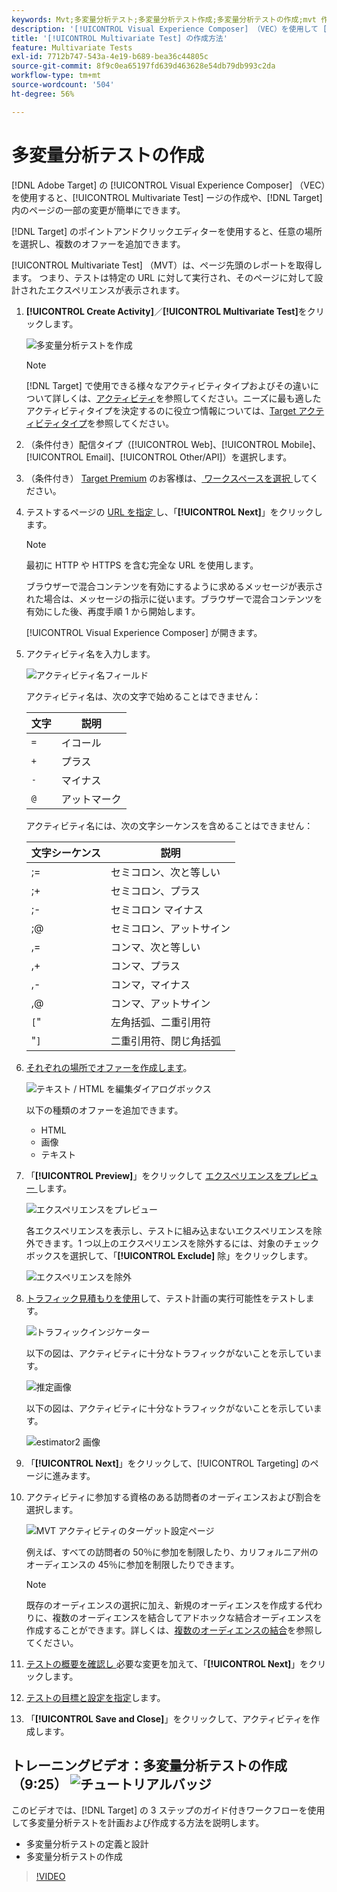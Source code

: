 ```yaml
---
keywords: Mvt;多変量分析テスト;多変量分析テスト作成;多変量分析テストの作成;mvt 作成;mvt 作成;mvt の方法;多変量分析テスト方法
description: '[!UICONTROL Visual Experience Composer] （VEC）を使用して [!UICONTROL Multivariate Test] （MVT）を作成  [!DNL Adobe Target]  る方法を説明します。'
title: '[!UICONTROL Multivariate Test] の作成方法'
feature: Multivariate Tests
exl-id: 7712b747-543a-4e19-b689-bea36c44805c
source-git-commit: 8f9c0ea65197fd639d463628e54db79db993c2da
workflow-type: tm+mt
source-wordcount: '504'
ht-degree: 56%

---
```


# 多変量分析テストの作成

[!DNL Adobe Target] の [!UICONTROL Visual Experience Composer] （VEC）を使用すると、[!UICONTROL Multivariate Test] ージの作成や、[!DNL Target] 内のページの一部の変更が簡単にできます。

[!DNL Target] のポイントアンドクリックエディターを使用すると、任意の場所を選択し、複数のオファーを追加できます。

[!UICONTROL Multivariate Test] （MVT）は、ページ先頭のレポートを取得します。 つまり、テストは特定の URL に対して実行され、そのページに対して設計されたエクスペリエンスが表示されます。

1. **[!UICONTROL Create Activity]**／**[!UICONTROL Multivariate Test]**&#x200B;をクリックします。

   ![多変量分析テストを作成](/help/main/c-activities/c-multivariate-testing/t-create-multivariate-test/assets/create-multivariate.png)

   >[!NOTE]
   >
   >[!DNL Target] で使用できる様々なアクティビティタイプおよびその違いについて詳しくは、[アクティビティ](/help/main/c-activities/activities.md#concept_D317A95A1AB54674BA7AB65C7985BA03)を参照してください。ニーズに最も適したアクティビティタイプを決定するのに役立つ情報については、[Target アクティビティタイプ](/help/main/c-activities/target-activities-guide.md)を参照してください。

1. （条件付き）配信タイプ（[!UICONTROL Web]、[!UICONTROL Mobile]、[!UICONTROL Email]、[!UICONTROL Other/API]）を選択します。

1. （条件付き） [Target Premium](/help/main/c-intro/intro.md#premium) のお客様は、[ ワークスペースを選択 ](/help/main/administrating-target/c-user-management/property-channel/property-channel.md) してください。

1. テストするページの [URL を指定 ](/help/main/c-activities/c-multivariate-testing/t-create-multivariate-test/url.md#concept_C12E4A85FF3B4E518E3110F6CF1AF9C0) し、「**[!UICONTROL Next]**」をクリックします。

   >[!NOTE]
   >
   >最初に HTTP や HTTPS を含む完全な URL を使用します。

   ブラウザーで混合コンテンツを有効にするように求めるメッセージが表示された場合は、メッセージの指示に従います。ブラウザーで混合コンテンツを有効にした後、再度手順 1 から開始します。

   [!UICONTROL Visual Experience Composer] が開きます。

1. アクティビティ名を入力します。

   ![アクティビティ名フィールド](/help/main/c-activities/c-multivariate-testing/t-create-multivariate-test/assets/activityname.png)

   アクティビティ名は、次の文字で始めることはできません：

   | 文字 | 説明 |
   |--- |--- |
   | `=` | イコール |
   | `+` | プラス |
   | `-` | マイナス |
   | `@` | アットマーク |

   アクティビティ名には、次の文字シーケンスを含めることはできません：

   | 文字シーケンス | 説明 |
   |--- |--- |
   | ;= | セミコロン、次と等しい |
   | ;+ | セミコロン、プラス |
   | ;- | セミコロン マイナス |
   | ;@ | セミコロン、アットサイン |
   | ,= | コンマ、次と等しい |
   | ,+ | コンマ、プラス |
   | ,- | コンマ，マイナス |
   | ,@ | コンマ、アットサイン |
   | `[`&quot; | 左角括弧、二重引用符 |
   | &quot;`]` | 二重引用符、閉じ角括弧 |

1. [それぞれの場所でオファーを作成します](/help/main/c-activities/c-multivariate-testing/t-create-multivariate-test/add-offers.md#concept_DCE6B45C30F7419B8EC17AFDEE8D8AA6)。

   ![テキスト / HTML を編集ダイアログボックス](/help/main/c-activities/c-multivariate-testing/t-create-multivariate-test/assets/editoffers.png)

   以下の種類のオファーを追加できます。

   * HTML
   * 画像
   * テキスト

1. 「**[!UICONTROL Preview]**」をクリックして [ エクスペリエンスをプレビュー ](/help/main/c-activities/c-multivariate-testing/t-create-multivariate-test/preview-experiences.md) します。

   ![エクスペリエンスをプレビュー](/help/main/c-activities/c-multivariate-testing/t-create-multivariate-test/assets/preview-mvt.png)

   各エクスペリエンスを表示し、テストに組み込まないエクスペリエンスを除外できます。1 つ以上のエクスペリエンスを除外するには、対象のチェックボックスを選択して、「**[!UICONTROL Exclude]** 除」をクリックします。

   ![エクスペリエンスを除外](/help/main/c-activities/c-multivariate-testing/t-create-multivariate-test/assets/preview-mvt-exclude.png)

1. [トラフィック見積もりを使用](/help/main/c-activities/c-multivariate-testing/t-create-multivariate-test/traffic-estimator.md#task_71AA6922AFD447EA8C5E610A78ABA714)して、テスト計画の実行可能性をテストします。

   ![トラフィックインジケーター](/help/main/c-activities/c-multivariate-testing/t-create-multivariate-test/assets/mvt-traffic-indicator.png)

   以下の図は、アクティビティに十分なトラフィックがないことを示しています。

   ![ 推定画像 ](assets/estimator.png)

   以下の図は、アクティビティに十分なトラフィックがないことを示しています。

   ![estimator2 画像 ](assets/estimator2.png)

1. 「**[!UICONTROL Next]**」をクリックして、[!UICONTROL Targeting] のページに進みます。

1. アクティビティに参加する資格のある訪問者のオーディエンスおよび割合を選択します。

   ![MVT アクティビティのターゲット設定ページ](/help/main/c-activities/c-multivariate-testing/t-create-multivariate-test/assets/mvt_audperc.png)

   例えば、すべての訪問者の 50％に参加を制限したり、カリフォルニア州のオーディエンスの 45％に参加を制限したりできます。

   >[!NOTE]
   >
   >既存のオーディエンスの選択に加え、新規のオーディエンスを作成する代わりに、複数のオーディエンスを結合してアドホックな結合オーディエンスを作成することができます。詳しくは、[複数のオーディエンスの結合](/help/main/c-target/combining-multiple-audiences.md#concept_A7386F1EA4394BD2AB72399C225981E5)を参照してください。

1. [ テストの概要を確認し ](/help/main/c-activities/c-multivariate-testing/t-create-multivariate-test/test-summary.md#reference_971AB225963A4DC18EEB5B0E20F0A4A7) 必要な変更を加えて、「**[!UICONTROL Next]**」をクリックします。

1. [テストの目標と設定を指定](/help/main/c-activities/c-multivariate-testing/t-create-multivariate-test/goals-and-settings.md#reference_B25389FD6F3A4989801E740364B089CC)します。

1. 「**[!UICONTROL Save and Close]**」をクリックして、アクティビティを作成します。

## トレーニングビデオ：多変量分析テストの作成（9:25） ![ チュートリアルバッジ ](/help/main/assets/tutorial.png)

このビデオでは、[!DNL Target] の 3 ステップのガイド付きワークフローを使用して多変量分析テストを計画および作成する方法を説明します。

* 多変量分析テストの定義と設計
* 多変量分析テストの作成

>[!VIDEO](https://video.tv.adobe.com/v/29957?captions=jpn)
